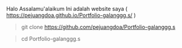 Halo Assalamu'alaikum
Ini adalah website saya ( https://pejuangdoa.github.io/Portfolio-galanggg.s/ )


> git clone https://github.com/pejuangdoa/Portfolio-galanggg.s

> cd Portfolio-galanggg.s
